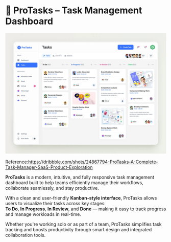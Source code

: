 # 🧩 ProTasks – Task Management Dashboard

![ProTasks Dashboard Screenshot](./assets/dashboard-preview.png)

Reference:https://dribbble.com/shots/24867794-ProTasks-A-Complete-Task-Manager-SaaS-Product-Exploration

**ProTasks** is a modern, intuitive, and fully responsive task management dashboard built to help teams efficiently manage their workflows, collaborate seamlessly, and stay productive.

With a clean and user-friendly **Kanban-style interface**, ProTasks allows users to visualize their tasks across key stages:  
**To Do**, **In Progress**, **In Review**, and **Done** — making it easy to track progress and manage workloads in real-time.

Whether you're working solo or as part of a team, ProTasks simplifies task tracking and boosts productivity through smart design and integrated collaboration tools.
